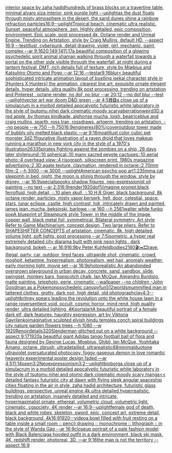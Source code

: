 [interior space by zaha hadid](https://www.ebank.nz/aiartgenerator?category=interior%2520space%2520by%2520zaha%2520hadid)[hundreds of brass blocks on a travertine table, minimal alvaro siza interior, pink purple light --uplight](https://www.ebank.nz/aiartgenerator?category=hundreds%2520of%2520brass%2520blocks%2520on%2520a%2520travertine%2520table%2C%2520minimal%2520alvaro%2520siza%2520interior%2C%2520pink%2520purple%2520light%2520--uplight)[as the dust floats through misty atmosphere in the desert, the sand dunes shine a rainbow refraction particles](https://www.ebank.nz/aiartgenerator?category=as%2520the%2520dust%2520floats%2520through%2520misty%2520atmosphere%2520in%2520the%2520desert%2C%2520the%2520sand%2520dunes%2520shine%2520a%2520rainbow%2520refraction%2520particles)[16:9](https://www.ebank.nz/aiartgenerator?category=16%3A9)[--uplight](https://www.ebank.nz/aiartgenerator?category=--uplight)[Tropical beach, cinematic ultra realistic. Sunset, peaceful atmosphere, zen. Highly detailed, epic composition, environment. Epic scale, post processed 4k, Octane render and Unreal Engine. Trending on Artstation, style by Craig Mullins, default HD, --aspect 16:9 --test](https://www.ebank.nz/aiartgenerator?category=Tropical%2520beach%2C%2520cinematic%2520ultra%2520realistic.%2520Sunset%2C%2520peaceful%2520atmosphere%2C%2520zen.%2520Highly%2520detailed%2C%2520epic%2520composition%2C%2520environment.%2520Epic%2520scale%2C%2520post%2520processed%25204k%2C%2520Octane%2520render%2520and%2520Unreal%2520Engine.%2520Trending%2520on%2520Artstation%2C%2520style%2520by%2520Craig%2520Mullins%2C%2520default%2520HD%2C%2520--aspect%252016%3A9%2520--test)[illust, cyberpunk, detail drawing, violet, girl, mechanic, paint, complex --ar 9:16](https://www.ebank.nz/aiartgenerator?category=illust%2C%2520cyberpunk%2C%2520detail%2520drawing%2C%2520violet%2C%2520girl%2C%2520mechanic%2C%2520paint%2C%2520complex%2520--ar%25209%3A16)[20:14](https://www.ebank.nz/aiartgenerator?category=20%3A14)[9:14](https://www.ebank.nz/aiartgenerator?category=9%3A14)[11:17](https://www.ebank.nz/aiartgenerator?category=11%3A17)[a beautiful composition of a glowing psychedelic spirit animal shaman walking through a waterfall towards a portal on the other side visible through the waterfall, at night during a lantern festival, DMT,  rich details full of texture, style by Mœbius and Katsuhiro Otomo and Pogo —ar 12:16 —test](https://www.ebank.nz/aiartgenerator?category=a%2520beautiful%2520composition%2520of%2520a%2520glowing%2520psychedelic%2520spirit%2520animal%2520shaman%2520walking%2520through%2520a%2520waterfall%2520towards%2520a%2520portal%2520on%2520the%2520other%2520side%2520visible%2520through%2520the%2520waterfall%2C%2520at%2520night%2520during%2520a%2520lantern%2520festival%2C%2520DMT%2C%2520%2520rich%2520details%2520full%2520of%2520texture%2C%2520style%2520by%2520M%C5%93bius%2520and%2520Katsuhiro%2520Otomo%2520and%2520Pogo%2520%E2%80%94ar%252012%3A16%2520%E2%80%94test)[ar9:16](https://www.ebank.nz/aiartgenerator?category=ar9%3A16)[blur](https://www.ebank.nz/aiartgenerator?category=blur)[< beautiful sophisticated intricate animation layout of bustling isekai character,style in [Hunters X Hunters] the animation, clearest line art, exquisite ornate elegant details, hyper details, ultra quality,8k post processing, trending on artstation and Pinterest , octane render, no dof, no blur --ar 20:12 --no dof,blur --test --uplight](https://www.ebank.nz/aiartgenerator?category=%3C%2520beautiful%2520sophisticated%2520intricate%2520animation%2520layout%2520of%2520bustling%2520isekai%2520character%2Cstyle%2520in%2520%5BHunters%2520X%2520Hunters%5D%2520the%2520animation%2C%2520clearest%2520line%2520art%2C%2520exquisite%2520ornate%2520elegant%2520details%2C%2520hyper%2520details%2C%2520ultra%2520quality%2C8k%2520post%2520processing%2C%2520trending%2520on%2520artstation%2520and%2520Pinterest%2520%2C%2520octane%2520render%2C%2520no%2520dof%2C%2520no%2520blur%2520--ar%252020%3A12%2520--no%2520dof%2Cblur%2520--test%2520--uplight)[vector art war doom D&D green --ar 4:5](https://www.ebank.nz/aiartgenerator?category=vector%2520art%2520war%2520doom%2520D%26D%2520green%2520--ar%25204%3A5)[䷓䷨](https://www.ebank.nz/aiartgenerator?category=%E4%B7%93%E4%B7%A8)[a close up of a simulacrum in a morbid detailed apocalyptic futuristic white laboratory in the style of tsutomu nihei dark cinematic moody scary](https://www.ebank.nz/aiartgenerator?category=a%2520close%2520up%2520of%2520a%2520simulacrum%2520in%2520a%2520morbid%2520detailed%2520apocalyptic%2520futuristic%2520white%2520laboratory%2520in%2520the%2520style%2520of%2520tsutomu%2520nihei%2520dark%2520cinematic%2520moody%2520scary)[aberration](https://www.ebank.nz/aiartgenerator?category=aberration)[weird](https://www.ebank.nz/aiartgenerator?category=weird)[3D a red apple ,by thomas kindkade, alphonse mucha, loish, beatriceblue and craig mullins, sparth, ross tran, rossdraws, artgerm, trending on artstation, --no people --w 750 --h 750](https://www.ebank.nz/aiartgenerator?category=3D%2520a%2520red%2520apple%2520%2Cby%2520thomas%2520kindkade%2C%2520alphonse%2520mucha%2C%2520loish%2C%2520beatriceblue%2520and%2520craig%2520mullins%2C%2520sparth%2C%2520ross%2520tran%2C%2520rossdraws%2C%2520artgerm%2C%2520trending%2520on%2520artstation%2C%2520--no%2520people%2520--w%2520750%2520--h%2520750)[16:9](https://www.ebank.nz/aiartgenerator?category=16%3A9)[engine](https://www.ebank.nz/aiartgenerator?category=engine)[res](https://www.ebank.nz/aiartgenerator?category=res)[(80%)](https://www.ebank.nz/aiartgenerator?category=%2880%25%29)[cover](https://www.ebank.nz/aiartgenerator?category=cover)[outdoor tower made of bubbly oily melted black plastic —ar 9:16](https://www.ebank.nz/aiartgenerator?category=outdoor%2520tower%2520made%2520of%2520bubbly%2520oily%2520melted%2520black%2520plastic%2520%E2%80%94ar%25209%3A16)[moat](https://www.ebank.nz/aiartgenerator?category=moat)[illust color cubic pet monster 3d](https://www.ebank.nz/aiartgenerator?category=illust%2520color%2520cubic%2520pet%2520monster%25203d)[2:1](https://www.ebank.nz/aiartgenerator?category=2%3A1)[figurative illustration of a raven droid that loves makeup running a marathon in new york city in the style of a 1970's illustration](https://www.ebank.nz/aiartgenerator?category=figurative%2520illustration%2520of%2520a%2520raven%2520droid%2520that%2520loves%2520makeup%2520running%2520a%2520marathon%2520in%2520new%2520york%2520city%2520in%2520the%2520style%2520of%2520a%25201970%27s%2520illustration)[26335](https://www.ebank.nz/aiartgenerator?category=26335)[pirates fighting against the zombies on a ship, 28 days later style](https://www.ebank.nz/aiartgenerator?category=pirates%2520fighting%2520against%2520the%2520zombies%2520on%2520a%2520ship%2C%252028%2520days%2520later%2520style)[round::10 spherical::10 many sacred peyote cactuses::10 aerial photo::4 overhead view::4 risograph, silkscreen print, 1980s magazine advertising::2 3D agate texture, claymation, rendered in octane::2 70mm film::2 --h 3000 --w 3000 --uplight](https://www.ebank.nz/aiartgenerator?category=round%3A%3A10%2520spherical%3A%3A10%2520many%2520sacred%2520peyote%2520cactuses%3A%3A10%2520aerial%2520photo%3A%3A4%2520overhead%2520view%3A%3A4%2520risograph%2C%2520silkscreen%2520print%2C%25201980s%2520magazine%2520advertising%3A%3A2%25203D%2520agate%2520texture%2C%2520claymation%2C%2520rendered%2520in%2520octane%3A%3A2%252070mm%2520film%3A%3A2%2520--h%25203000%2520--w%25203000%2520--uplight)[American psycho pop art](https://www.ebank.nz/aiartgenerator?category=American%2520psycho%2520pop%2520art)[1:2](https://www.ebank.nz/aiartgenerator?category=1%3A2)[35mm](https://www.ebank.nz/aiartgenerator?category=35mm)[a cat sleepimh in bed, night, the moon is shinig through the window, style by disney, --ar 16:9](https://www.ebank.nz/aiartgenerator?category=a%2520cat%2520sleepimh%2520in%2520bed%2C%2520night%2C%2520the%2520moon%2520is%2520shinig%2520through%2520the%2520window%2C%2520style%2520by%2520disney%2C%2520--ar%252016%3A9)[special](https://www.ebank.nz/aiartgenerator?category=special)[spooky shadow figures, neo-expressionist oil painting --no text --ar 2:3](https://www.ebank.nz/aiartgenerator?category=spooky%2520shadow%2520figures%2C%2520neo-expressionist%2520oil%2520painting%2520--no%2520text%2520--ar%25202%3A3)[16:9](https://www.ebank.nz/aiartgenerator?category=16%3A9)[render](https://www.ebank.nz/aiartgenerator?category=render)[1920](https://www.ebank.nz/aiartgenerator?category=1920)[dof](https://www.ebank.nz/aiartgenerator?category=dof)[1](https://www.ebank.nz/aiartgenerator?category=1)[/imagine prompt:black ferrofluid, high detail, ::.10 alien skull, ::.10 H.R Giger, black background, 8k octane render, particles, misty vapor,](https://www.ebank.nz/aiartgenerator?category=/imagine%2520prompt%3Ablack%2520ferrofluid%2C%2520high%2520detail%2C%2520%3A%3A.10%2520alien%2520skull%2C%2520%3A%3A.10%2520H.R%2520Giger%2C%2520black%2520background%2C%25208k%2520octane%2520render%2C%2520particles%2C%2520misty%2520vapor%2C)[berserk, hell, door, celestial, space, stars, lunar eclipse, castle, high contrast, hdr, intricately drawn and painted, james jean, mucha, beksinski, barlowe --w 160 --h 256](https://www.ebank.nz/aiartgenerator?category=berserk%2C%2520hell%2C%2520door%2C%2520celestial%2C%2520space%2C%2520stars%2C%2520lunar%2520eclipse%2C%2520castle%2C%2520high%2520contrast%2C%2520hdr%2C%2520intricately%2520drawn%2520and%2520painted%2C%2520james%2520jean%2C%2520mucha%2C%2520beksinski%2C%2520barlowe%2520--w%2520160%2520--h%2520256)[1](https://www.ebank.nz/aiartgenerator?category=1)[walter white funko pop](https://www.ebank.nz/aiartgenerator?category=walter%2520white%2520funko%2520pop)[A blueprint of Steampunk style Tower,   in the middle of the image,   copper wall, black metal foil, symmetrical,  Bilateral symmetry,  Art style Refer to Game Machinarium.  concept design, Two large pliers, Refer to SHAPESHIFTER CONCEPTS  of artstation, cinematic,  8k, high detailed,  volume light,  soft lights,  post processing    --ar 7:5](https://www.ebank.nz/aiartgenerator?category=A%2520blueprint%2520of%2520Steampunk%2520style%2520Tower%2C%2520%2520%2520in%2520the%2520middle%2520of%2520the%2520image%2C%2520%2520%2520copper%2520wall%2C%2520black%2520metal%2520foil%2C%2520symmetrical%2C%2520%2520Bilateral%2520symmetry%2C%2520%2520Art%2520style%2520Refer%2520to%2520Game%2520Machinarium.%2520%2520concept%2520design%2C%2520Two%2520large%2520pliers%2C%2520Refer%2520to%2520SHAPESHIFTER%2520CONCEPTS%2520%2520of%2520artstation%2C%2520cinematic%2C%2520%25208k%2C%2520high%2520detailed%2C%2520%2520volume%2520light%2C%2520%2520soft%2520lights%2C%2520%2520post%2520processing%2520%2520%2520%2520--ar%25207%3A5)[isometric, a hyper real extremely detailed city diarama built with pink neon lights , dark background, bokeh -- ar 16:9](https://www.ebank.nz/aiartgenerator?category=isometric%2C%2520a%2520hyper%2520real%2520extremely%2520detailed%2520city%2520diarama%2520built%2520with%2520pink%2520neon%2520lights%2520%2C%2520dark%2520background%2C%2520bokeh%2520--%2520ar%252016%3A9)[16:9](https://www.ebank.nz/aiartgenerator?category=16%3A9)[by Peter Kuhfeld](https://www.ebank.nz/aiartgenerator?category=by%2520Peter%2520Kuhfeld)[](https://www.ebank.nz/aiartgenerator?category=)[bodies](https://www.ebank.nz/aiartgenerator?category=bodies)[2160](https://www.ebank.nz/aiartgenerator?category=2160)[🎬✂️🎞](https://www.ebank.nz/aiartgenerator?category=%F0%9F%8E%AC%E2%9C%82%EF%B8%8F%F0%9F%8E%9E)[rave, illegal, party, car, outdoor, tired faces, ultrawide shot, cinematic, crowd, moshpit, ketamine, hyperrealism, photorealism, wet hair, anomaly weather, early morning light, movie set --ar 16:9](https://www.ebank.nz/aiartgenerator?category=rave%2C%2520illegal%2C%2520party%2C%2520car%2C%2520outdoor%2C%2520tired%2520faces%2C%2520ultrawide%2520shot%2C%2520cinematic%2C%2520crowd%2C%2520moshpit%2C%2520ketamine%2C%2520hyperrealism%2C%2520photorealism%2C%2520wet%2520hair%2C%2520anomaly%2520weather%2C%2520early%2520morning%2520light%2C%2520movie%2520set%2520--ar%252016%3A9)[photorealistic,](https://www.ebank.nz/aiartgenerator?category=photorealistic%2C)[An abandonded overgrown playground in urban decay, concrete, sand, sandbox, slide, swingset, monkey bars, hopscotch chalk, Ian McQue, Alejandro Burdisio, matte painting, telephoto, eerie, cinematic --wallpaper --no children -](https://www.ebank.nz/aiartgenerator?category=An%2520abandonded%2520overgrown%2520playground%2520in%2520urban%2520decay%2C%2520concrete%2C%2520sand%2C%2520sandbox%2C%2520slide%2C%2520swingset%2C%2520monkey%2520bars%2C%2520hopscotch%2520chalk%2C%2520Ian%2520McQue%2C%2520Alejandro%2520Burdisio%2C%2520matte%2520painting%2C%2520telephoto%2C%2520eerie%2C%2520cinematic%2520--wallpaper%2520--no%2520children%2520-)[John Goodman as a Pokemon](https://www.ebank.nz/aiartgenerator?category=John%2520Goodman%2520as%2520a%2520Pokemon)[psychedelic canopy](https://www.ebank.nz/aiartgenerator?category=psychedelic%2520canopy)[fun](https://www.ebank.nz/aiartgenerator?category=fun)[512](https://www.ebank.nz/aiartgenerator?category=512)[worlds](https://www.ebank.nz/aiartgenerator?category=worlds)[mummified man in tattered clothes, grotty, dark noir, high detail, old photograph](https://www.ebank.nz/aiartgenerator?category=mummified%2520man%2520in%2520tattered%2520clothes%2C%2520grotty%2C%2520dark%2520noir%2C%2520high%2520detail%2C%2520old%2520photograph)[clay](https://www.ebank.nz/aiartgenerator?category=clay)[4:3](https://www.ebank.nz/aiartgenerator?category=4%3A3)[--uplight](https://www.ebank.nz/aiartgenerator?category=--uplight)[britney spears leading the revolution onto the white house lawn in a range rover](https://www.ebank.nz/aiartgenerator?category=britney%2520spears%2520leading%2520the%2520revolution%2520onto%2520the%2520white%2520house%2520lawn%2520in%2520a%2520range%2520rover)[sentient void, occult, cosmic horror, mind rend, high quality render, ultra detailed lighting, 4K](https://www.ebank.nz/aiartgenerator?category=sentient%2520void%2C%2520occult%2C%2520cosmic%2520horror%2C%2520mind%2520rend%2C%2520high%2520quality%2520render%2C%2520ultra%2520detailed%2520lighting%2C%25204K)[portal](https://www.ebank.nz/aiartgenerator?category=portal)[art](https://www.ebank.nz/aiartgenerator?category=art)[A beautiful portrait of a female dark elf, dark features, haughty expression, art by Viktoria Gavrilenko](https://www.ebank.nz/aiartgenerator?category=A%2520beautiful%2520portrait%2520of%2520a%2520female%2520dark%2520elf%2C%2520dark%2520features%2C%2520haughty%2520expression%2C%2520art%2520by%2520Viktoria%2520Gavrilenko)[imaginative sculpted elvish hindu temples conch spiral buildings city nature garden flowers trees --h 1080 --w 1920](https://www.ebank.nz/aiartgenerator?category=imaginative%2520sculpted%2520elvish%2520hindu%2520temples%2520conch%2520spiral%2520buildings%2520city%2520nature%2520garden%2520flowers%2520trees%2520--h%25201080%2520--w%25201920)[Renoir](https://www.ebank.nz/aiartgenerator?category=Renoir)[details](https://www.ebank.nz/aiartgenerator?category=details)[320](https://www.ebank.nz/aiartgenerator?category=320)[Slenderman glitched out on a white background --aspect 9:17](https://www.ebank.nz/aiartgenerator?category=Slenderman%2520glitched%2520out%2520on%2520a%2520white%2520background%2520--aspect%25209%3A17)[1920](https://www.ebank.nz/aiartgenerator?category=1920)[a beautiful giant Adidas tango football ball of flora and fauna designed by George Lucas, Moebius, Ghibli, Ian McQue, Yoshitaka Amano, octane, zbrush, ultradetailled, ultrarealistic](https://www.ebank.nz/aiartgenerator?category=a%2520beautiful%2520giant%2520Adidas%2520tango%2520football%2520ball%2520of%2520flora%2520and%2520fauna%2520designed%2520by%2520George%2520Lucas%2C%2520Moebius%2C%2520Ghibli%2C%2520Ian%2520McQue%2C%2520Yoshitaka%2520Amano%2C%2520octane%2C%2520zbrush%2C%2520ultradetailled%2C%2520ultrarealistic)[88](https://www.ebank.nz/aiartgenerator?category=88)[minimal](https://www.ebank.nz/aiartgenerator?category=minimal)[duotone ultraviolet oversaturated photocopy, foggy gaseous demon in love romantic heavenly experimental poster design faded  —ar 4:5](https://www.ebank.nz/aiartgenerator?category=duotone%2520ultraviolet%2520oversaturated%2520photocopy%2C%2520foggy%2520gaseous%2520demon%2520in%2520love%2520romantic%2520heavenly%2520experimental%2520poster%2520design%2520faded%2520%2520%E2%80%94ar%25204%3A5)[11:14](https://www.ebank.nz/aiartgenerator?category=11%3A14)[open](https://www.ebank.nz/aiartgenerator?category=open)[3:2](https://www.ebank.nz/aiartgenerator?category=3%3A2)[Neoexpressionism](https://www.ebank.nz/aiartgenerator?category=Neoexpressionism)[3:2](https://www.ebank.nz/aiartgenerator?category=3%3A2)[--uplight](https://www.ebank.nz/aiartgenerator?category=--uplight)[bioborg](https://www.ebank.nz/aiartgenerator?category=bioborg)[a close up of a simulacrum in a morbid detailed apocalyptic futuristic white laboratory in the style of tsutomu nihei and otomo dark cinematic moody scary manga](https://www.ebank.nz/aiartgenerator?category=a%2520close%2520up%2520of%2520a%2520simulacrum%2520in%2520a%2520morbid%2520detailed%2520apocalyptic%2520futuristic%2520white%2520laboratory%2520in%2520the%2520style%2520of%2520tsutomu%2520nihei%2520and%2520otomo%2520dark%2520cinematic%2520moody%2520scary%2520manga)[<< detailed fantasy futuristic city at dawn with flying sleek angular spaceship cities floating in the air in style, zaha hadid architecture, futuristic glass buildings, perspective, unreal engine,4k,ultra detailed hyperrealistic, trending on artstation, insanely detailed and intricate, hypermaximalist,ornate, ethereal, volumetric cloud, volumetric light, cinematic, cgsociety, 4K render --ar 16:9](https://www.ebank.nz/aiartgenerator?category=%3C%3C%2520detailed%2520fantasy%2520futuristic%2520city%2520at%2520dawn%2520with%2520flying%2520sleek%2520angular%2520spaceship%2520cities%2520floating%2520in%2520the%2520air%2520in%2520style%2C%2520zaha%2520hadid%2520architecture%2C%2520futuristic%2520glass%2520buildings%2C%2520perspective%2C%2520unreal%2520engine%2C4k%2Cultra%2520detailed%2520hyperrealistic%2C%2520trending%2520on%2520artstation%2C%2520insanely%2520detailed%2520and%2520intricate%2C%2520hypermaximalist%2Cornate%2C%2520ethereal%2C%2520volumetric%2520cloud%2C%2520volumetric%2520light%2C%2520cinematic%2C%2520cgsociety%2C%25204K%2520render%2520--ar%252016%3A9)[--uplight](https://www.ebank.nz/aiartgenerator?category=--uplight)[female god of death, black and white robes, skeleton, sword, epic, concept art, extreme detail, black background, 4k](https://www.ebank.nz/aiartgenerator?category=female%2520god%2520of%2520death%2C%2520black%2520and%2520white%2520robes%2C%2520skeleton%2C%2520sword%2C%2520epic%2C%2520concept%2520art%2C%2520extreme%2520detail%2C%2520black%2520background%2C%25204k)[16:9](https://www.ebank.nz/aiartgenerator?category=16%3A9)[1920](https://www.ebank.nz/aiartgenerator?category=1920)[--video](https://www.ebank.nz/aiartgenerator?category=--video)[a bowl filled with fruit resting on a table inside a small room :: pencil drawing :: monochrome :: lithograph :: in the style of Wanda Gág --ar 16:9](https://www.ebank.nz/aiartgenerator?category=a%2520bowl%2520filled%2520with%2520fruit%2520resting%2520on%2520a%2520table%2520inside%2520a%2520small%2520room%2520%3A%3A%2520pencil%2520drawing%2520%3A%3A%2520monochrome%2520%3A%3A%2520lithograph%2520%3A%3A%2520in%2520the%2520style%2520of%2520Wanda%2520G%C3%A1g%2520--ar%252016%3A9)[closeup portrait of a pale fashion model with Black Balenciaga hooded outfit in a dark environment, black ski mask, 4K, redshift render, photoreal, 3D, —ar 9:16](https://www.ebank.nz/aiartgenerator?category=closeup%2520portrait%2520of%2520a%2520pale%2520fashion%2520model%2520with%2520Black%2520Balenciaga%2520hooded%2520outfit%2520in%2520a%2520dark%2520environment%2C%2520black%2520ski%2520mask%2C%25204K%2C%2520redshift%2520render%2C%2520photoreal%2C%25203D%2C%2520%E2%80%94ar%25209%3A16)[the map is not the territory --aspect 16:9](https://www.ebank.nz/aiartgenerator?category=the%2520map%2520is%2520not%2520the%2520territory%2520--aspect%252016%3A9)